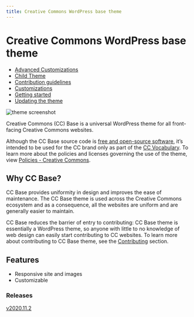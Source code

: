 ```yaml
---
title: Creative Commons WordPress base theme
---
```


# Creative Commons WordPress base theme

<ul>
<li><a href="/advanced-customizations">Advanced Customizations</a></li>
<li><a href="/child-theme">Child Theme</a></li>
<li><a href="/contributing">Contribution guidelines</a></li>
<li><a href="/customizations">Customizations</a> </li>
<li><a href="/getting-started">Getting started</a> </li>
<li><a href="/updating-the-theme">Updating the theme</a> </li>
</ul>

![theme screenshot](/content-images/screenshot.png)

Creative Commons (CC) Base is a universal WordPress theme for all front-facing Creative Commons websites.

Although the CC Base source code is <a href="https://www.gnu.org/philosophy/free-sw.html" target="_blank">free and open-source software</a>, it’s intended to be used for the CC brand only as part of the <a href="https://cc-vocabulary.netlify.app/?path=/story/vocabulary-introduction--page" target="_blank">CC Vocabulary</a>. To learn more about the policies and licenses governing the use of the theme, view <a href="https://creativecommons.org/policies" target="_blank">Policies - Creative Commons</a>.

## Why CC Base?

 CC Base provides uniformity in design and improves the ease of maintenance. The CC Base theme is used across the Creative Commons ecosystem and as a consequence, all the websites are uniform and are generally easier to maintain.

CC Base reduces the barrier of entry to contributing: CC Base theme is essentially a WordPress theme, so anyone with little to no knowledge of web design can easily start contributing to CC websites. To learn more about contributing to CC Base theme, see the <a href="#">Contributing</a> section.

## Features

- Responsive site and images
- Customizable

### Releases

<a href="">v2020.11.2</a>